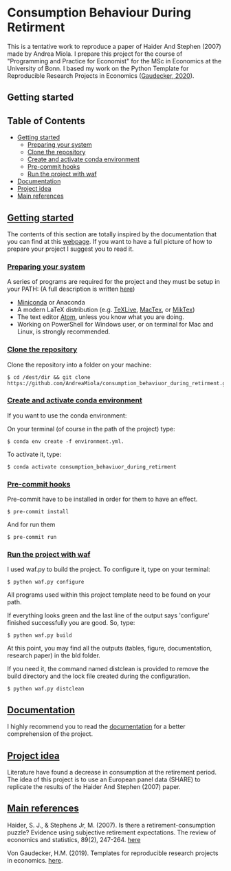 Consumption Behaviour During Retirment
===========================================================

This is a tentative work to reproduce a paper of Haider And Stephen (2007) made by Andrea Miola.
I prepare this project for the course of "Programming and Practice for Economist" for the MSc in Economics at the University of Bonn.
I based my work on the Python Template for Reproducible Research Projects in Economics ([Gaudecker, 2020](https://econ-project-templates.readthedocs.io/en/stable/getting_started.html#)).



Getting started
----------------

## Table of Contents
- [Getting started](#getting-started)  
	- [Preparing your system](#preparing-your-system)
	- [Clone the repository](#clone-the-repository)  
	- [Create and activate conda environment](#create-and-activate-conda-environment)
	- [Pre-commit hooks](#pre-commit-hooks)
	- [Run the project with waf](#run-the-project-with-waf)
- [Documentation](#documentation)
- [Project idea](#project-idea)
- [Main references](#main-references)


## [Getting started](#table-of-contents)

The contents of this section are totally inspired by the documentation that you can find at this [webpage](https://econ-project-templates.readthedocs.io/en/stable/getting_started.html#). If you want to have a full picture of how to prepare your project I suggest you to read it.

### [Preparing your system](#table-of-contents)
A series of programs are required for the project and they must be setup in your PATH:
(A full description is written [here](https://econ-project-templates.readthedocs.io/en/stable/getting_started.html#preparing-your-system))

* [Miniconda](http://conda.pydata.org/miniconda.html) or Anaconda
* A modern LaTeX distribution (e.g. [TeXLive](www.tug.org/texlive/), [MacTex](http://tug.org/mactex/), or [MikTex](http://miktex.org/))
* The text editor [Atom](https://atom.io/), unless you know what you are doing.
* Working on PowerShell for Windows user, or on terminal for Mac and Linux, is strongly recommended.


### [Clone the repository](#table-of-contents)

Clone the repository into a folder on your machine:


	$ cd /dest/dir && git clone https://github.com/AndreaMiola/consumption_behaviuor_during_retirment.git


### [Create and activate conda environment](#table-of-contents)

If you want to use the conda environment:

On your terminal (of course in the path of the project) type:

	$ conda env create -f environment.yml.

To activate it, type:

	$ conda activate consumption_behaviuor_during_retirment


### [Pre-commit hooks](#table-of-contents)

Pre-commit have to be installed in order for them to have an effect.

	$ pre-commit install

And for run them

	$ pre-commit run

### [Run the project with waf](#table-of-contents)

I used waf.py to build the project. To configure it, type on your terminal:

	$ python waf.py configure

All programs used within this project template need to be found on your path.

If everything looks green and the last line of the output says 'configure' finished successfully you are good. So, type:

	$ python waf.py build

At this point, you may find all the outputs (tables, figure, documentation, research paper) in the bld folder.

If you need it, the command named distclean is provided to remove the build directory and the lock file created during the configuration.

	$ python waf.py distclean


## [Documentation](#table-of-contents)

I highly recommend you to read the [documentation](add_link) for a better comprehension of the project.


## [Project idea](#table-of-contents)

Literature have found a decrease in consumption at the retirement period. The idea of this project is to use an European panel data (SHARE) to replicate the results of the Haider And Stephen (2007) paper. 



## [Main references](#table-of-contents)


Haider, S. J., & Stephens Jr, M. (2007). Is there a retirement-consumption puzzle? Evidence using subjective retirement expectations. The review of economics and statistics, 89(2), 247-264. [here](https://www.mitpressjournals.org/doi/abs/10.1162/rest.89.2.247)

Von Gaudecker, H.M. (2019). Templates for reproducible research projects in economics. [here](https://zenodo.org/record/2533241#.XlXDdy2ZMnE).
